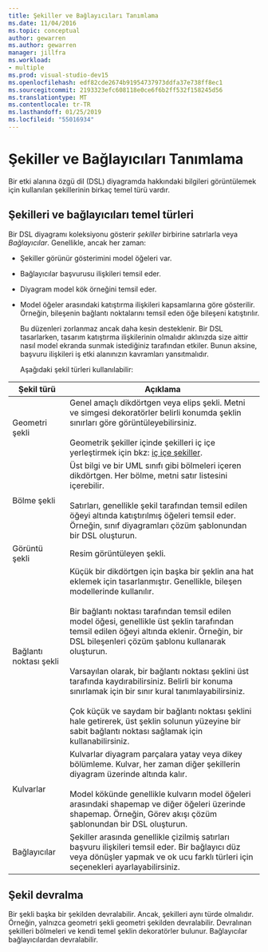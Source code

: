 ```yaml
---
title: Şekiller ve Bağlayıcıları Tanımlama
ms.date: 11/04/2016
ms.topic: conceptual
author: gewarren
ms.author: gewarren
manager: jillfra
ms.workload:
- multiple
ms.prod: visual-studio-dev15
ms.openlocfilehash: edf82cde2674b91954737973ddfa37e738ff8ec1
ms.sourcegitcommit: 2193323efc608118e0ce6f6b2ff532f158245d56
ms.translationtype: MT
ms.contentlocale: tr-TR
ms.lasthandoff: 01/25/2019
ms.locfileid: "55016934"
---
```

# <a name="defining-shapes-and-connectors"></a>Şekiller ve Bağlayıcıları Tanımlama
Bir etki alanına özgü dil (DSL) diyagramda hakkındaki bilgileri görüntülemek için kullanılan şekillerinin birkaç temel türü vardır.

##  <a name="shapeTypes"></a> Şekilleri ve bağlayıcıları temel türleri
 Bir DSL diyagramı koleksiyonu gösterir *şekiller* birbirine satırlarla veya *Bağlayıcılar*.  Genellikle, ancak her zaman:

- Şekiller görünür gösterimini model öğeleri var.

- Bağlayıcılar başvurusu ilişkileri temsil eder.

- Diyagram model kök örneğini temsil eder.

- Model öğeler arasındaki katıştırma ilişkileri kapsamlarına göre gösterilir. Örneğin, bileşenin bağlantı noktalarını temsil eden öğe bileşeni katıştırılır.

  Bu düzenleri zorlanmaz ancak daha kesin desteklenir. Bir DSL tasarlarken, tasarım katıştırma ilişkilerinin olmalıdır aklınızda size aittir nasıl model ekranda sunmak istediğiniz tarafından etkiler. Bunun aksine, başvuru ilişkileri iş etki alanınızın kavramları yansıtmalıdır.

  Aşağıdaki şekil türleri kullanılabilir:

|Şekil türü|Açıklama|
|-|-|
|Geometri şekli|Genel amaçlı dikdörtgen veya elips şekli. Metni ve simgesi dekoratörler belirli konumda şeklin sınırları göre görüntüleyebilirsiniz.<br /><br /> Geometrik şekiller içinde şekilleri iç içe yerleştirmek için bkz: [iç içe şekiller](../modeling/nesting-shapes.md).|
|Bölme şekli|Üst bilgi ve bir UML sınıfı gibi bölmeleri içeren dikdörtgen. Her bölme, metni satır listesini içerebilir.<br /><br /> Satırları, genellikle şekil tarafından temsil edilen öğeyi altında katıştırılmış öğeleri temsil eder. Örneğin, sınıf diyagramları çözüm şablonundan bir DSL oluşturun.|
|Görüntü şekli|Resim görüntüleyen şekli.|
|Bağlantı noktası şekli|Küçük bir dikdörtgen için başka bir şeklin ana hat eklemek için tasarlanmıştır. Genellikle, bileşen modellerinde kullanılır.<br /><br /> Bir bağlantı noktası tarafından temsil edilen model öğesi, genellikle üst şeklin tarafından temsil edilen öğeyi altında eklenir. Örneğin, bir DSL bileşenleri çözüm şablonu kullanarak oluşturun.<br /><br /> Varsayılan olarak, bir bağlantı noktası şeklini üst tarafında kaydırabilirsiniz. Belirli bir konuma sınırlamak için bir sınır kural tanımlayabilirsiniz.<br /><br /> Çok küçük ve saydam bir bağlantı noktası şeklini hale getirerek, üst şeklin solunun yüzeyine bir sabit bağlantı noktası sağlamak için kullanabilirsiniz.|
|Kulvarlar|Kulvarlar diyagram parçalara yatay veya dikey bölümleme. Kulvar, her zaman diğer şekillerin diyagram üzerinde altında kalır.<br /><br /> Model kökünde genellikle kulvarın model öğeleri arasındaki shapemap ve diğer öğeleri üzerinde shapemap. Örneğin, Görev akışı çözüm şablonundan bir DSL oluşturun.|
|Bağlayıcılar|Şekiller arasında genellikle çizilmiş satırları başvuru ilişkileri temsil eder. Bir bağlayıcı düz veya dönüşler yapmak ve ok ucu farklı türleri için seçenekleri ayarlayabilirsiniz.|

##  <a name="shapeInheritance"></a> Şekil devralma
 Bir şekli başka bir şekilden devralabilir. Ancak, şekilleri aynı türde olmalıdır. Örneğin, yalnızca geometri şekli geometri şekilden devralabilir. Devralınan şekilleri bölmeleri ve kendi temel şeklin dekoratörler bulunur. Bağlayıcılar bağlayıcılardan devralabilir.